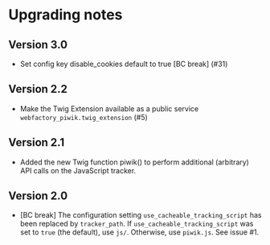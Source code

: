 Upgrading notes
===============

Version 3.0
-----------

* Set config key disable_cookies default to true [BC break] (#31)

Version 2.2
-----------

* Make the Twig Extension available as a public service `webfactory_piwik.twig_extension` (#5)

Version 2.1
-----------

* Added the new Twig function piwik() to perform additional (arbitrary) API calls on the JavaScript tracker. 

Version 2.0
-----------

* [BC break] The configuration setting `use_cacheable_tracking_script` has been replaced by `tracker_path`. If `use_cacheable_tracking_script` was set to `true` (the default), use `js/`. Otherwise, use `piwik.js`. See issue #1.
